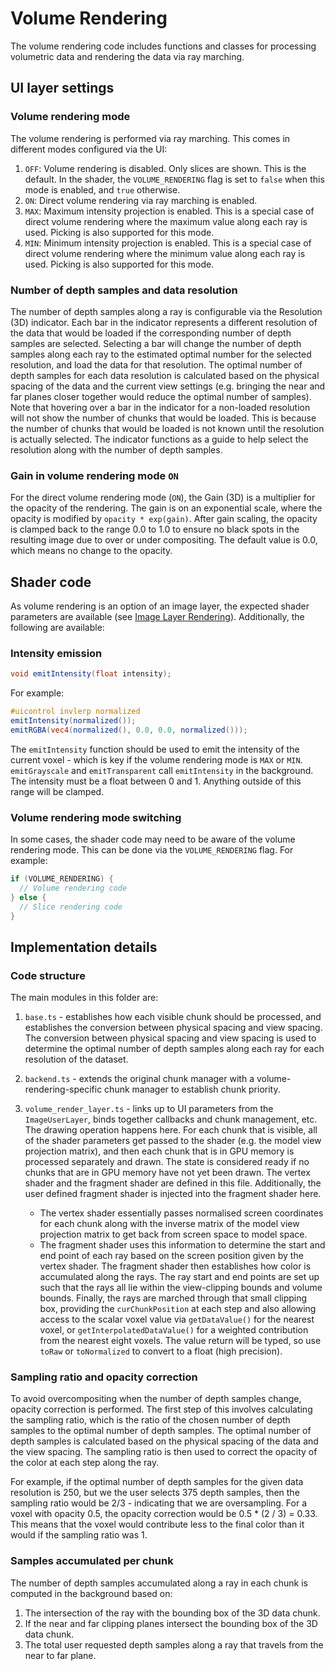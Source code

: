 # Volume Rendering

The volume rendering code includes functions and classes for processing volumetric data and rendering the data via ray marching.

## UI layer settings

### Volume rendering mode

The volume rendering is performed via ray marching. This comes in different modes configured via the UI:

1. `OFF`: Volume rendering is disabled. Only slices are shown. This is the default. In the shader, the `VOLUME_RENDERING` flag is set to `false` when this mode is enabled, and `true` otherwise.
2. `ON`: Direct volume rendering via ray marching is enabled.
3. `MAX`: Maximum intensity projection is enabled. This is a special case of direct volume rendering where the maximum value along each ray is used. Picking is also supported for this mode.
4. `MIN`: Minimum intensity projection is enabled. This is a special case of direct volume rendering where the minimum value along each ray is used. Picking is also supported for this mode.

### Number of depth samples and data resolution

The number of depth samples along a ray is configurable via the Resolution (3D) indicator. Each bar in the indicator represents a different resolution of the data that would be loaded if the corresponding number of depth samples are selected. Selecting a bar will change the number of depth samples along each ray to the estimated optimal number for the selected resolution, and load the data for that resolution. The optimal number of depth samples for each data resolution is calculated based on the physical spacing of the data and the current view settings (e.g. bringing the near and far planes closer together would reduce the optimal number of samples).
Note that hovering over a bar in the indicator for a non-loaded resolution will not show the number of chunks that would be loaded. This is because the number of chunks that would be loaded is not known until the resolution is actually selected. The indicator functions as a guide to help select the resolution along with the number of depth samples.

### Gain in volume rendering mode `ON`

For the direct volume rendering mode (`ON`), the Gain (3D) is a multiplier for the opacity of the rendering. The gain is on an exponential scale, where the opacity is modified by `opacity * exp(gain)`. After gain scaling, the opacity is clamped back to the range 0.0 to 1.0 to ensure no black spots in the resulting image due to over or under compositing. The default value is 0.0, which means no change to the opacity.

## Shader code

As volume rendering is an option of an image layer, the expected shader parameters are available (see [Image Layer Rendering](../sliceview/image_layer_rendering.md)). Additionally, the following are available:

### Intensity emission

```glsl
void emitIntensity(float intensity);
```

For example:

```glsl
#uicontrol invlerp normalized
emitIntensity(normalized());
emitRGBA(vec4(normalized(), 0.0, 0.0, normalized()));
```

The `emitIntensity` function should be used to emit the intensity of the current voxel - which is key if the volume rendering mode is `MAX` or `MIN`. `emitGrayscale` and `emitTransparent` call `emitIntensity` in the background. The intensity must be a float between 0 and 1. Anything outside of this range will be clamped.

### Volume rendering mode switching

In some cases, the shader code may need to be aware of the volume rendering mode. This can be done via the `VOLUME_RENDERING` flag. For example:

```glsl
if (VOLUME_RENDERING) {
  // Volume rendering code
} else {
  // Slice rendering code
}
```

## Implementation details

### Code structure

The main modules in this folder are:

1. `base.ts` - establishes how each visible chunk should be processed, and establishes the conversion between physical spacing and view spacing. The conversion between physical spacing and view spacing is used to determine the optimal number of depth samples along each ray for each resolution of the dataset.
2. `backend.ts` - extends the original chunk manager with a volume-rendering-specific chunk manager to establish chunk priority.
3. `volume_render_layer.ts` - links up to UI parameters from the `ImageUserLayer`, binds together callbacks and chunk management, etc. The drawing operation happens here. For each chunk that is visible, all of the shader parameters get passed to the shader (e.g. the model view projection matrix), and then each chunk that is in GPU memory is processed separately and drawn. The state is considered ready if no chunks that are in GPU memory have not yet been drawn. The vertex shader and the fragment shader are defined in this file. Additionally, the user defined fragment shader is injected into the fragment shader here.

   - The vertex shader essentially passes normalised screen coordinates for each chunk along with the inverse matrix of the model view projection matrix to get back from screen space to model space.
   - The fragment shader uses this information to determine the start and end point of each ray based on the screen position given by the vertex shader. The fragment shader then establishes how color is accumulated along the rays. The ray start and end points are set up such that the rays all lie within the view-clipping bounds and volume bounds. Finally, the rays are marched through that small clipping box, providing the `curChunkPosition` at each step and also allowing access to the scalar voxel value via `getDataValue()` for the nearest voxel, or `getInterpolatedDataValue()` for a weighted contribution from the nearest eight voxels. The value return will be typed, so use `toRaw` or `toNormalized` to convert to a float (high precision).

### Sampling ratio and opacity correction

To avoid overcompositing when the number of depth samples change, opacity correction is performed. The first step of this involves calculating the sampling ratio, which is the ratio of the chosen number of depth samples to the optimal number of depth samples. The optimal number of depth samples is calculated based on the physical spacing of the data and the view spacing. The sampling ratio is then used to correct the opacity of the color at each step along the ray.

For example, if the optimal number of depth samples for the given data resolution is 250, but we the user selects 375 depth samples, then the sampling ratio would be 2/3 - indicating that we are oversampling. For a voxel with opacity 0.5, the opacity correction would be 0.5 \* (2 / 3) = 0.33. This means that the voxel would contribute less to the final color than it would if the sampling ratio was 1.

### Samples accumulated per chunk

The number of depth samples accumulated along a ray in each chunk is computed in the background based on:

1. The intersection of the ray with the bounding box of the 3D data chunk.
2. If the near and far clipping planes intersect the bounding box of the 3D data chunk.
3. The total user requested depth samples along a ray that travels from the near to far plane.
